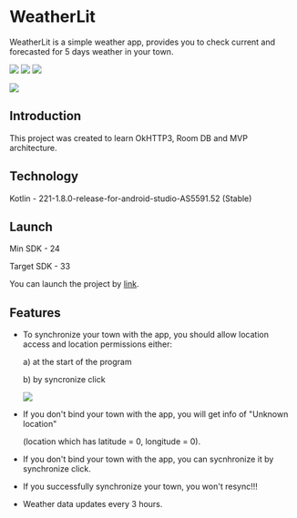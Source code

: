 # WeatherLit
WeatherLit is a simple weather app, provides you to check current and forecasted for 5 days weather in your town.

![](https://github.com/Kirishhaa/WeatherLit/blob/master/ForREADME/main_1.jpg)
![](https://github.com/Kirishhaa/WeatherLit/blob/master/ForREADME/main_2.jpg)
![](https://github.com/Kirishhaa/WeatherLit/blob/master/ForREADME/settings.jpg)

![](https://github.com/Kirishhaa/WeatherLit/blob/master/ForREADME/list_gif.gif)

## Introduction
This project was created to learn OkHTTP3, Room DB and MVP architecture.
## Technology
Kotlin - 221-1.8.0-release-for-android-studio-AS5591.52 (Stable)
## Launch
Min SDK - 24

Target SDK - 33

You can launch the project by [link](https://drive.google.com/file/d/1OcnSOmnZ9LA464X3hmRms5nfzwJ2HQpF/view?usp=sharing).

## Features
+ To synchronize your town with the app, you should allow location access and location permissions either:

  a) at the start of the program

  b) by syncronize click

  ![](https://github.com/Kirishhaa/WeatherLit/blob/master/ForREADME/sync_gif.gif)

+ If you don't bind your town with the app, you will get info of "Unknown location"

  (location which has latitude = 0, longitude = 0).
+ If you don't bind your town with the app, you can sycnhronize it by synchronize click.
+ If you successfully synchronize your town, you won't resync!!!
+ Weather data updates every 3 hours.
